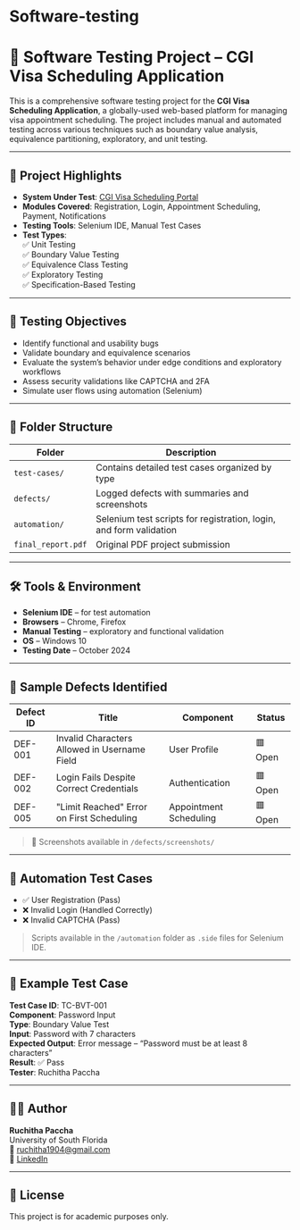 # Software-testing
# 🧪 Software Testing Project – CGI Visa Scheduling Application

This is a comprehensive software testing project for the **CGI Visa Scheduling Application**, a globally-used web-based platform for managing visa appointment scheduling. The project includes manual and automated testing across various techniques such as boundary value analysis, equivalence partitioning, exploratory, and unit testing.

---

## 📌 Project Highlights

- **System Under Test**: [CGI Visa Scheduling Portal](http://www.usvisascheduling.com/)
- **Modules Covered**: Registration, Login, Appointment Scheduling, Payment, Notifications
- **Testing Tools**: Selenium IDE, Manual Test Cases
- **Test Types**:  
  ✅ Unit Testing  
  ✅ Boundary Value Testing  
  ✅ Equivalence Class Testing  
  ✅ Exploratory Testing  
  ✅ Specification-Based Testing

---

## 🧠 Testing Objectives

- Identify functional and usability bugs
- Validate boundary and equivalence scenarios
- Evaluate the system’s behavior under edge conditions and exploratory workflows
- Assess security validations like CAPTCHA and 2FA
- Simulate user flows using automation (Selenium)

---

## 📂 Folder Structure

| Folder | Description |
|--------|-------------|
| `test-cases/` | Contains detailed test cases organized by type |
| `defects/` | Logged defects with summaries and screenshots |
| `automation/` | Selenium test scripts for registration, login, and form validation |
| `final_report.pdf` | Original PDF project submission |

---

## 🛠️ Tools & Environment

- **Selenium IDE** – for test automation
- **Browsers** – Chrome, Firefox
- **Manual Testing** – exploratory and functional validation
- **OS** – Windows 10
- **Testing Date** – October 2024

---

## 🐛 Sample Defects Identified

| Defect ID | Title | Component | Status |
|-----------|-------|-----------|--------|
| DEF-001 | Invalid Characters Allowed in Username Field | User Profile | 🟥 Open |
| DEF-002 | Login Fails Despite Correct Credentials | Authentication | 🟥 Open |
| DEF-005 | "Limit Reached" Error on First Scheduling | Appointment Scheduling | 🟥 Open |

> 📸 Screenshots available in `/defects/screenshots/`

---

## 🤖 Automation Test Cases

- ✅ User Registration (Pass)
- ❌ Invalid Login (Handled Correctly)
- ❌ Invalid CAPTCHA (Pass)
> Scripts available in the `/automation` folder as `.side` files for Selenium IDE.

---

## 📘 Example Test Case

**Test Case ID**: TC-BVT-001  
**Component**: Password Input  
**Type**: Boundary Value Test  
**Input**: Password with 7 characters  
**Expected Output**: Error message – “Password must be at least 8 characters”  
**Result**: ✅ Pass  
**Tester**: Ruchitha Paccha

---

## 👩‍💻 Author

**Ruchitha Paccha**  
University of South Florida  
📧 ruchitha1904@gmail.com  
🔗 [LinkedIn](https://www.linkedin.com/in/ruchitha-chowdary-paccha/)

---

## 📑 License

This project is for academic purposes only.
